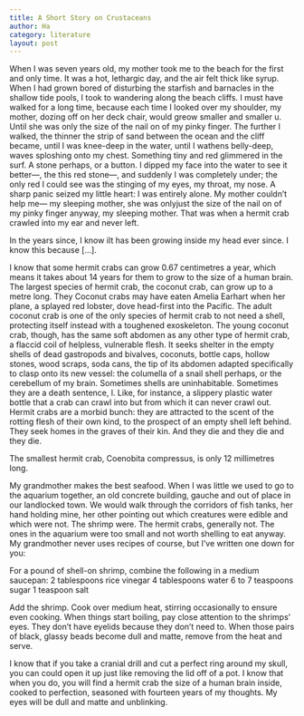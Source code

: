 ```yaml
---
title: A Short Story on Crustaceans
author: Ha
category: literature
layout: post
---
```


When I was seven years old, my mother took me to the beach for the first and only time. It was a hot, lethargic day, and the air felt thick like syrup. When I had grown bored of disturbing the starfish and barnacles in the shallow tide pools, I took to wandering along the beach cliffs. I must have walked for a long time, because each time I looked over my shoulder, my mother, dozing off on her deck chair, would greow smaller and smaller u. Until she was only the size of the nail on of my pinky finger. The further I walked, the thinner the strip of sand between the ocean and the cliff became, until I was knee-deep in the water, until I wathens belly-deep, waves sploshing onto my chest. Something tiny and red glimmered in the surf. A stone perhaps, or a button. I dipped my face into the water to see it better—, the this red stone—, and suddenly I was completely under; the only red I could see was the stinging of my eyes, my throat, my nose. A sharp panic seized my little heart: I was entirely alone. My mother couldn’t help me— my sleeping mother, she was onlyjust the size of the nail on of my pinky finger anyway, my sleeping mother. That was when a hermit crab crawled into my ear and never left.

In the years since, I know iIt has been growing inside my head ever since. I know this because […]. 

I know that some hermit crabs can grow 0.67 centimetres a year, which means it takes about 14 years for them to grow to the size of a human brain. The largest species of hermit crab, the coconut crab, can grow up to a metre long. They Coconut crabs may have eaten Amelia Earhart when her plane, a splayed red lobster, dove head-first into the Pacific. The adult coconut crab is one of the only species of hermit crab to not need a shell, protecting itself instead with a toughened exoskeleton. The young coconut crab, though, has the same soft abdomen as any other type of hermit crab, a flaccid coil of helpless, vulnerable flesh. It seeks shelter in the empty shells of dead gastropods and bivalves, coconuts, bottle caps, hollow stones, wood scraps, soda cans, the tip of its abdomen adapted specifically to clasp onto its new vessel: the columella of a snail shell perhaps, or the cerebellum of my brain. Sometimes shells are uninhabitable. Sometimes they are a death sentence, l. Like, for instance, a slippery plastic water bottle that a crab can crawl into but from which it can never crawl out. Hermit crabs are a morbid bunch: they are attracted to the scent of the rotting flesh of their own kind, to the prospect of an empty shell left behind. They seek homes in the graves of their kin. And they die and they die and they die.

The smallest hermit crab, Coenobita compressus, is only 12 millimetres long.

My grandmother makes the best seafood. When I was little we used to go to the aquarium together, an old concrete building, gauche and out of place in our landlocked town. We would walk through the corridors of fish tanks, her hand holding mine, her other pointing out which creatures were edible and which were not. The shrimp were. The hermit crabs, generally not. The ones in the aquarium were too small and not worth shelling to eat anyway. My grandmother never uses recipes of course, but I’ve written one down for you:

For a pound of shell-on shrimp, combine the following in a medium saucepan:
2 tablespoons rice vinegar
4 tablespoons water
6 to 7 teaspoons sugar
1 teaspoon salt

Add the shrimp. Cook over medium heat, stirring occasionally to ensure even cooking. When things start boiling, pay close attention to the shrimps’ eyes. They don’t have eyelids because they don’t need to. When those pairs of black, glassy beads become dull and matte, remove from the heat and serve.

I know that if you take a cranial drill and cut a perfect ring around my skull, you can could open it up just like removing the lid off of a pot. I know that when you do, you will find a hermit crab the size of a human brain inside, cooked to perfection, seasoned with fourteen years of my thoughts. My eyes will be dull and matte and unblinking.
